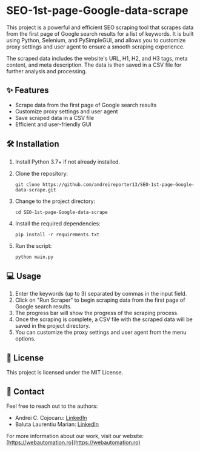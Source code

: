 # SEO-1st-page-Google-data-scrape

This project is a powerful and efficient SEO scraping tool that scrapes data from the first page of Google search results for a list of keywords. It is built using Python, Selenium, and PySimpleGUI, and allows you to customize proxy settings and user agent to ensure a smooth scraping experience.

The scraped data includes the website's URL, H1, H2, and H3 tags, meta content, and meta description. The data is then saved in a CSV file for further analysis and processing.

## :sparkles: Features

- Scrape data from the first page of Google search results
- Customize proxy settings and user agent
- Save scraped data in a CSV file
- Efficient and user-friendly GUI

## :hammer_and_wrench: Installation

1. Install Python 3.7+ if not already installed.

2. Clone the repository:

   ```
   git clone https://github.com/andreireporter13/SEO-1st-page-Google-data-scrape.git
   ```

3. Change to the project directory:

   ```
   cd SEO-1st-page-Google-data-scrape
   ```

4. Install the required dependencies:

   ```
   pip install -r requirements.txt
   ```

5. Run the script:

   ```
   python main.py
   ```

## :computer: Usage

1. Enter the keywords (up to 3) separated by commas in the input field.
2. Click on "Run Scraper" to begin scraping data from the first page of Google search results.
3. The progress bar will show the progress of the scraping process.
4. Once the scraping is complete, a CSV file with the scraped data will be saved in the project directory.
5. You can customize the proxy settings and user agent from the menu options.

## :memo: License

This project is licensed under the MIT License.

## :email: Contact

Feel free to reach out to the authors:

- Andrei C. Cojocaru: [LinkedIn](https://www.linkedin.com/in/andrei-c-cojocaru)
- Baluta Laurentiu Marian: [LinkedIn](https://www.linkedin.com/in/baluta-laurentiu-marian)

For more information about our work, visit our website: [https://webautomation.ro](https://webautomation.ro)
